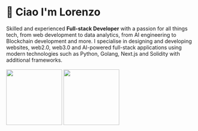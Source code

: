 <div align="left">  
  <h1>👋 Ciao I'm Lorenzo </h1>
</div>
Skilled and experienced <span><b>Full-stack Developer</b></span> with a passion for all things tech, from web development to data analytics, from AI engineering to Blockchain development and more. I specialise in designing and developing websites, web2.0, web3.0 and AI-powered full-stack applications using modern technologies such as Python, Golang, Next.js and Solidity with additional frameworks.
<br>
<br>
<div align="left">
    <img align="center" height=150 src="https://github-readme-stats.vercel.app/api?username=Desk888&hide=contribs,prs&show_icons=true&rank_icon=github&theme=ocean_dark" />
    <img align="center" height=150 src="https://github-readme-stats.vercel.app/api/top-langs/?username=Desk888&langs_count=8&layout=compact&theme=ocean_dark" />
</div>
<br>

